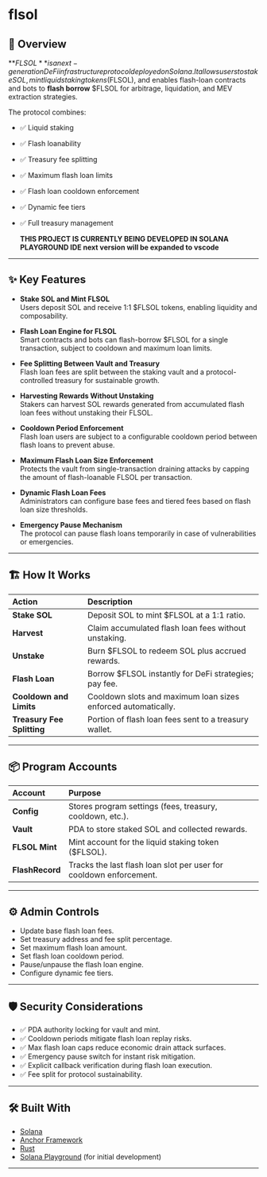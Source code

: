 # flsol

## 📖 Overview

**$FLSOL** is a next-generation DeFi infrastructure protocol deployed on Solana.  
It allows users to stake SOL, mint liquid staking tokens ($FLSOL), and enables flash-loan contracts and bots to **flash borrow** $FLSOL for arbitrage, liquidation, and MEV extraction strategies.

The protocol combines:
- ✅ Liquid staking
- ✅ Flash loanability
- ✅ Treasury fee splitting
- ✅ Maximum flash loan limits
- ✅ Flash loan cooldown enforcement
- ✅ Dynamic fee tiers
- ✅ Full treasury management

  **THIS PROJECT IS CURRENTLY BEING DEVELOPED IN SOLANA PLAYGROUND IDE next version will be expanded to vscode**

---

## ✨ Key Features

- **Stake SOL and Mint FLSOL**  
  Users deposit SOL and receive 1:1 $FLSOL tokens, enabling liquidity and composability.

- **Flash Loan Engine for FLSOL**  
  Smart contracts and bots can flash-borrow $FLSOL for a single transaction, subject to cooldown and maximum loan limits.

- **Fee Splitting Between Vault and Treasury**  
  Flash loan fees are split between the staking vault and a protocol-controlled treasury for sustainable growth.

- **Harvesting Rewards Without Unstaking**  
  Stakers can harvest SOL rewards generated from accumulated flash loan fees without unstaking their FLSOL.

- **Cooldown Period Enforcement**  
  Flash loan users are subject to a configurable cooldown period between flash loans to prevent abuse.

- **Maximum Flash Loan Size Enforcement**  
  Protects the vault from single-transaction draining attacks by capping the amount of flash-loanable FLSOL per transaction.

- **Dynamic Flash Loan Fees**  
  Administrators can configure base fees and tiered fees based on flash loan size thresholds.

- **Emergency Pause Mechanism**  
  The protocol can pause flash loans temporarily in case of vulnerabilities or emergencies.

---

## 🏗 How It Works

| Action                  | Description |
|:-------------------------|:------------|
| **Stake SOL**             | Deposit SOL to mint $FLSOL at a 1:1 ratio. |
| **Harvest**              | Claim accumulated flash loan fees without unstaking. |
| **Unstake**               | Burn $FLSOL to redeem SOL plus accrued rewards. |
| **Flash Loan**            | Borrow $FLSOL instantly for DeFi strategies; pay fee. |
| **Cooldown and Limits**   | Cooldown slots and maximum loan sizes enforced automatically. |
| **Treasury Fee Splitting**| Portion of flash loan fees sent to a treasury wallet. |

---


## 📦 Program Accounts

| Account | Purpose |
|:--------|:--------|
| **Config** | Stores program settings (fees, treasury, cooldown, etc.). |
| **Vault** | PDA to store staked SOL and collected rewards. |
| **FLSOL Mint** | Mint account for the liquid staking token ($FLSOL). |
| **FlashRecord** | Tracks the last flash loan slot per user for cooldown enforcement. |

---

## ⚙️ Admin Controls

- Update base flash loan fees.
- Set treasury address and fee split percentage.
- Set maximum flash loan amount.
- Set flash loan cooldown period.
- Pause/unpause the flash loan engine.
- Configure dynamic fee tiers.

---

## 🛡 Security Considerations

- ✅ PDA authority locking for vault and mint.
- ✅ Cooldown periods mitigate flash loan replay risks.
- ✅ Max flash loan caps reduce economic drain attack surfaces.
- ✅ Emergency pause switch for instant risk mitigation.
- ✅ Explicit callback verification during flash loan execution.
- ✅ Fee split for protocol sustainability.

---

## 🛠 Built With

- [Solana](https://solana.com/)
- [Anchor Framework](https://book.anchor-lang.com/)
- [Rust](https://www.rust-lang.org/)
- [Solana Playground](https://beta.solpg.io/) (for initial development)

---


